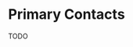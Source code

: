 # Primary Contacts

<!-- [![VIC Users Listserve](https://img.shields.io/badge/VIC%20Users%20Listserve-Active-blue.svg)](https://mailman.u.washington.edu/mailman/listinfo/vic_users) [![Join the chat at https://gitter.im/UW-Hydro/VIC](https://badges.gitter.im/Join%20Chat.svg)](https://gitter.im/UW-Hydro/VIC?utm_source=badge&utm_medium=badge&utm_campaign=pr-badge&utm_content=badge) [![GitHub issues](https://img.shields.io/github/issues/UW-Hydro/VIC.svg?style=flat-square)](https://github.com/UW-Hydro/VIC/issues) -->

<!-- The [VIC listserve](https://mailman.u.washington.edu/mailman/listinfo/vic_users) should be used for questions about model setup and application. It is basically VIC users helping other VIC users. -->

<!-- All other exchanges about VIC source code are managed through the [VIC github page](https://github.com/UW-Hydro/VIC). -->

TODO
